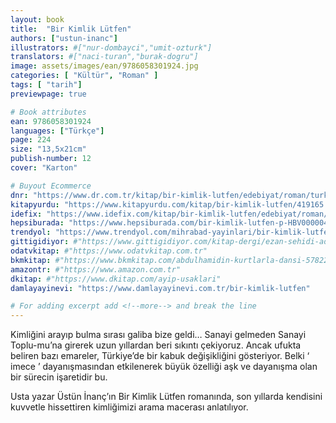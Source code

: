 ```yaml
---
layout: book
title:  "Bir Kimlik Lütfen"
authors: ["ustun-inanc"]
illustrators: #["nur-dombayci","umit-ozturk"]
translators: #["naci-turan","burak-dogru"]
image: assets/images/ean/9786058301924.jpg
categories: [ "Kültür", "Roman" ]
tags: [ "tarih"]
previewpage: true

# Book attributes
ean: 9786058301924
languages: ["Türkçe"]
page: 224
size: "13,5x21cm"
publish-number: 12
cover: "Karton"

# Buyout Ecommerce
dnr: "https://www.dr.com.tr/kitap/bir-kimlik-lutfen/edebiyat/roman/turkiye-roman/urunno=0001694390001"
kitapyurdu: "https://www.kitapyurdu.com/kitap/bir-kimlik-lutfen/419165.html&filter_name=Bir+Kimlik+L%C3%BCtfen"
idefix: "https://www.idefix.com/kitap/bir-kimlik-lutfen/edebiyat/roman/turkiye-roman/urunno=0001694390001"
hepsiburada: "https://www.hepsiburada.com/bir-kimlik-lutfen-p-HBV000004C0ZV"
trendyol: "https://www.trendyol.com/mihrabad-yayinlari/bir-kimlik-lutfen-p-3433043?boutiqueId=61&merchantId=169246"
gittigidiyor: #"https://www.gittigidiyor.com/kitap-dergi/ezan-sehidi-adnan-menderes_pdp_732728793"
odatvkitap: #"https://www.odatvkitap.com.tr"
bkmkitap: #"https://www.bkmkitap.com/abdulhamidin-kurtlarla-dansi-578226"
amazontr: #"https://www.amazon.com.tr"
dkitap: #"https://www.dkitap.com/ayip-usaklari"
damlayayinevi: "https://www.damlayayinevi.com.tr/bir-kimlik-lutfen"

# For adding excerpt add <!--more--> and break the line
---
```

Kimliğini arayıp bulma sırası galiba bize geldi… Sanayi gelmeden Sanayi Toplu-mu’na girerek uzun yıllardan beri sıkıntı çekiyoruz. Ancak ufukta beliren bazı emareler, Türkiye’de bir kabuk değişikliğini gösteriyor. Belki ‘ imece ’ dayanışmasından etkilenerek büyük özelliği aşk ve dayanışma olan bir sürecin işaretidir bu.

Usta yazar Üstün İnanç’ın Bir Kimlik Lütfen romanında, son yıllarda kendisini kuvvetle hissettiren kimliğimizi arama macerası anlatılıyor.
<!--more--> 